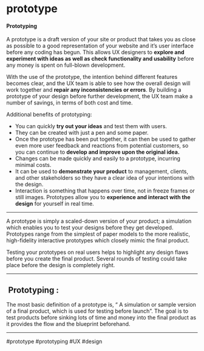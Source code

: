 # prototype
#### Prototyping

A prototype is a draft version of your site or product that takes you as close as possible to a good representation of your website and it’s user interface before any coding has begun. This allows UX designers to **explore and experiment with ideas as well as check functionality and usability** before any money is spent on full-blown development.

With the use of the prototype, the intention behind different features becomes clear, and the UX team is able to see how the overall design will work together and **repair any inconsistencies or errors**. By building a prototype of your design before further development, the UX team make a number of savings, in terms of both cost and time.

Additional benefits of prototyping:

-   You can quickly **try out your ideas** and test them with users.
-   They can be created with just a pen and some paper.
-   Once the prototype has been put together, it can then be used to gather even more user feedback and reactions from potential customers, so you can continue to **develop and improve upon the original idea.**
-   Changes can be made quickly and easily to a prototype, incurring minimal costs.
-   It can be used to **demonstrate your product** to management, clients, and other stakeholders so they have a clear idea of your intentions with the design.
-   Interaction is something that happens over time, not in freeze frames or still images. Prototypes allow you to **experience and interact with the design** for yourself in real time.
***

A prototype is simply a scaled-down version of your product; a simulation which enables you to test your designs before they get developed. Prototypes range from the simplest of paper models to the more realistic, high-fidelity interactive prototypes which closely mimic the final product.

Testing your prototypes on real users helps to highlight any design flaws before you create the final product. Several rounds of testing could take place before the design is completely right.
***
##  Prototyping :

The most basic definition of a prototype is, “ A simulation or sample version of a final product, which is used for testing before launch”. The goal is to test products before sinking lots of time and money into the final product as it provides the flow and the blueprint beforehand.
***

#prototype #prototyping
#UX #design 